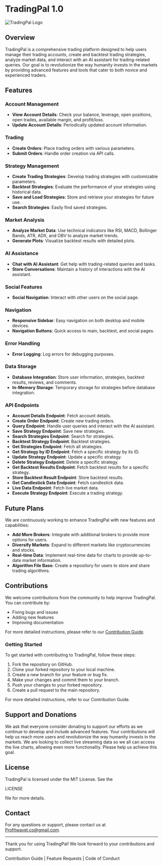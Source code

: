 # TradingPal 1.0

![TradingPal Logo](static/tradingpal.png)

## Overview

TradingPal is a comprehensive trading platform designed to help users manage their trading accounts, create and backtest trading strategies, analyze market data, and interact with an AI assistant for trading-related queries. Our goal is to revolutionize the way humanity invests in the markets by providing advanced features and tools that cater to both novice and experienced traders.

## Features

### Account Management
- **View Account Details**: Check your balance, leverage, open positions, open trades, available margin, and profit/loss.
- **Update Account Details**: Periodically updated account information.

### Trading
- **Create Orders**: Place trading orders with various parameters.
- **Submit Orders**: Handle order creation via API calls.

### Strategy Management
- **Create Trading Strategies**: Develop trading strategies with customizable parameters.
- **Backtest Strategies**: Evaluate the performance of your strategies using historical data.
- **Save and Load Strategies**: Store and retrieve your strategies for future use.
- **Search Strategies**: Easily find saved strategies.

### Market Analysis
- **Analyze Market Data**: Use technical indicators like RSI, MACD, Bollinger Bands, ATR, ADX, and OBV to analyze market trends.
- **Generate Plots**: Visualize backtest results with detailed plots.

### AI Assistance
- **Chat with AI Assistant**: Get help with trading-related queries and tasks.
- **Store Conversations**: Maintain a history of interactions with the AI assistant.

### Social Features
- **Social Navigation**: Interact with other users on the social page.

### Navigation
- **Responsive Sidebar**: Easy navigation on both desktop and mobile devices.
- **Navigation Buttons**: Quick access to main, backtest, and social pages.

### Error Handling
- **Error Logging**: Log errors for debugging purposes.

### Data Storage
- **Database Integration**: Store user information, strategies, backtest results, reviews, and comments.
- **In-Memory Storage**: Temporary storage for strategies before database integration.

### API Endpoints
- **Account Details Endpoint**: Fetch account details.
- **Create Order Endpoint**: Create new trading orders.
- **Query Endpoint**: Handle user queries and interact with the AI assistant.
- **Save Strategy Endpoint**: Save new strategies.
- **Search Strategies Endpoint**: Search for strategies.
- **Backtest Strategy Endpoint**: Backtest strategies.
- **Get Strategies Endpoint**: Fetch all strategies.
- **Get Strategy by ID Endpoint**: Fetch a specific strategy by its ID.
- **Update Strategy Endpoint**: Update a specific strategy.
- **Delete Strategy Endpoint**: Delete a specific strategy.
- **Get Backtest Results Endpoint**: Fetch backtest results for a specific strategy.
- **Store Backtest Result Endpoint**: Store backtest results.
- **Get Candlestick Data Endpoint**: Fetch candlestick data.
- **Live Data Endpoint**: Fetch live market data.
- **Execute Strategy Endpoint**: Execute a trading strategy.

## Future Plans

We are continuously working to enhance TradingPal with new features and capabilities:
- **Add More Brokers**: Integrate with additional brokers to provide more options for users.
- **Diversify Markets**: Expand to different markets like cryptocurrencies and stocks.
- **Real-time Data**: Implement real-time data for charts to provide up-to-date market information.
- **Algorithm File Base**: Create a repository for users to store and share trading algorithms.

## Contributions

We welcome contributions from the community to help improve TradingPal. You can contribute by:
- Fixing bugs and issues
- Adding new features
- Improving documentation

For more detailed instructions, please refer to our [Contribution Guide](CONTRIBUTION.md).

### Getting Started

To get started with contributing to TradingPal, follow these steps:
1. Fork the repository on GitHub.
2. Clone your forked repository to your local machine.
3. Create a new branch for your feature or bug fix.
4. Make your changes and commit them to your branch.
5. Push your changes to your forked repository.
6. Create a pull request to the main repository.

For more detailed instructions, refer to our Contribution Guide.

## Support and Donations

We ask that everyone consider donating to support our efforts as we continue to develop and include advanced features. Your contributions will help us reach more users and revolutionize the way humanity invests in the markets. We are looking to collect live streaming data so we all can access the live charts, allowing even more functionality. Please help us achieve this goal.

## License

TradingPal is licensed under the MIT License. See the 

LICENSE

 file for more details.

## Contact

For any questions or support, please contact us at Profitwavet.co@gmail.com.

---

Thank you for using TradingPal! We look forward to your contributions and support.

Contribution Guide | Feature Requests | Code of Conduct